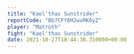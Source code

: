 ```yaml
---
title: "Kael'thas Sunstrider"
reportCode: "Bb7CFY8H2wvRK6yZ"
player: "Matroth"
fight: "Kael'thas Sunstrider"
date: 2021-10-27T18:44:38.310000+00:00
---
```

